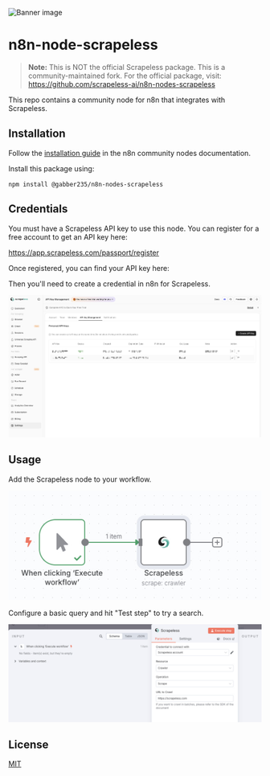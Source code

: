 ![Banner image](https://user-images.githubusercontent.com/10284570/173569848-c624317f-42b1-45a6-ab09-f0ea3c247648.png)

# n8n-node-scrapeless

> **Note:** This is NOT the official Scrapeless package. This is a community-maintained fork.
> For the official package, visit: https://github.com/scrapeless-ai/n8n-nodes-scrapeless

This repo contains a community node for n8n that integrates with Scrapeless.

## Installation

Follow the [installation guide](https://docs.n8n.io/integrations/community-nodes/installation/) in the n8n community nodes documentation.

Install this package using:
```
npm install @gabber235/n8n-nodes-scrapeless
```

## Credentials

You must have a Scrapeless API key to use this node. You can register for a free account to get an API key here:

https://app.scrapeless.com/passport/register

Once registered, you can find your API key here:


Then you'll need to create a credential in n8n for Scrapeless.

![Add Credentials](images/add-credentials.png)

## Usage

Add the Scrapeless node to your workflow.

![Add Scrapeless to Workflow](images/workflow.png)

Configure a basic query and hit "Test step" to try a search.

![Test a Crawler through Scrapeless](images/test-crawler.png)

## License

[MIT](https://github.com/gabber235/n8n-nodes-scrapeless/blob/main/LICENSE.md)
